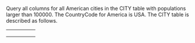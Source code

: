 Query all columns for all American cities in the CITY table with populations larger than 100000. The CountryCode for America is USA. The CITY table is described as follows.

|   |   |   |   |   |
|---|---|---|---|---|
|   |   |   |   |   |
|   |   |   |   |   |
|   |   |   |   |   |
